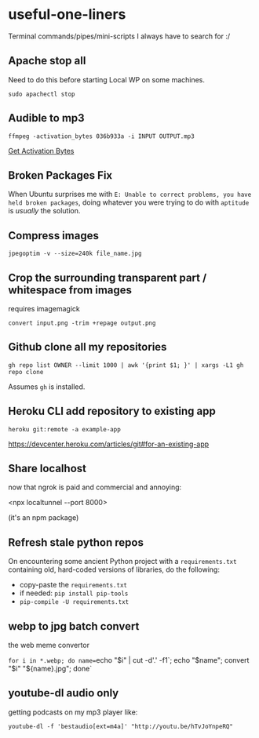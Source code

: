 # useful-one-liners
Terminal commands/pipes/mini-scripts I always have to search for :/

## Apache stop all

Need to do this before starting Local WP on some machines.

`sudo apachectl stop`

## Audible to mp3

`ffmpeg -activation_bytes 036b933a -i INPUT OUTPUT.mp3`

[Get Activation Bytes](https://audible-converter.ml)

## Broken Packages Fix

When Ubuntu surprises me with `E: Unable to correct problems, you have held broken packages`, doing whatever you were trying to do with `aptitude` is *usually* the solution.

## Compress images

`jpegoptim -v --size=240k file_name.jpg`

## Crop the surrounding transparent part / whitespace from images

requires imagemagick

`convert input.png -trim +repage output.png`

## Github clone all my repositories

`gh repo list OWNER --limit 1000 | awk '{print $1; }' | xargs -L1 gh repo clone`

Assumes `gh` is installed.

## Heroku CLI add repository to existing app

`heroku git:remote -a example-app`

<https://devcenter.heroku.com/articles/git#for-an-existing-app>

## Share localhost

now that ngrok is paid and commercial and annoying:

<npx localtunnel --port 8000>

(it's an npm package)

## Refresh stale python repos

On encountering some ancient Python project with a `requirements.txt` containing old, hard-coded versions of libraries, do the following:

* copy-paste the `requirements.txt`
* if needed: `pip install pip-tools`
* `pip-compile -U requirements.txt`

## webp to jpg batch convert

the web meme convertor

`for i in *.webp; do name=`echo "$i" | cut -d'.' -f1`; echo "$name"; convert "$i" "${name}.jpg"; done`

## youtube-dl audio only

getting podcasts on my mp3 player like:

`youtube-dl -f 'bestaudio[ext=m4a]' "http://youtu.be/hTvJoYnpeRQ"`
